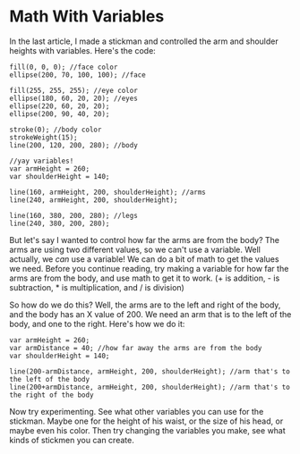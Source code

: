 # Math With Variables
In the last article, I made a stickman and controlled the arm and shoulder heights with
variables. Here's the code:
```
fill(0, 0, 0); //face color
ellipse(200, 70, 100, 100); //face

fill(255, 255, 255); //eye color
ellipse(180, 60, 20, 20); //eyes
ellipse(220, 60, 20, 20);
ellipse(200, 90, 40, 20);

stroke(0); //body color
strokeWeight(15);
line(200, 120, 200, 280); //body

//yay variables!
var armHeight = 260;
var shoulderHeight = 140;

line(160, armHeight, 200, shoulderHeight); //arms
line(240, armHeight, 200, shoulderHeight);

line(160, 380, 200, 280); //legs
line(240, 380, 200, 280);
```

But let's say I wanted to control how far the arms are from the body? The arms are using two
different values, so we can't use a variable. Well actually, we *can* use a variable! We can
do a bit of math to get the values we need. Before you continue reading, try making a variable
for how far the arms are from the body, and use math to get it to work.
(+ is addition, - is subtraction, * is multiplication, and / is division)

So how do we do this? Well, the arms are to the left and right of the body, and the body has
an X value of 200. We need an arm that is to the left of the body, and one to the right. Here's
how we do it:
```
var armHeight = 260;
var armDistance = 40; //how far away the arms are from the body
var shoulderHeight = 140;

line(200-armDistance, armHeight, 200, shoulderHeight); //arm that's to the left of the body
line(200+armDistance, armHeight, 200, shoulderHeight); //arm that's to the right of the body
```

Now try experimenting. See what other variables you can use for the stickman. Maybe one for
the height of his waist, or the size of his head, or maybe even his color. Then try changing
the variables you make, see what kinds of stickmen you can create.
